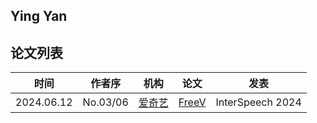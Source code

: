 ## Ying Yan

## 论文列表

| 时间 | 作者序 | 机构 | 论文 | 发表 |
|:-:|:-:|---|---|---|
| 2024.06.12 | No.03/06 | [爱奇艺](../Institutions/CHN-iQIYI_爱奇艺.md) | [FreeV](../Models/TTS3_Vocoder/2024.06.12_FreeV.md) | InterSpeech 2024 |